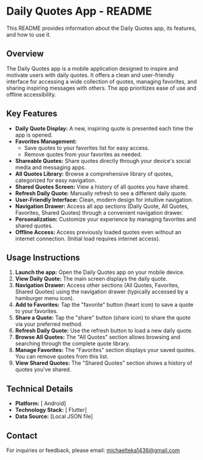 # Daily Quotes App - README

This README provides information about the Daily Quotes app, its features, and how to use it.

## Overview

The Daily Quotes app is a mobile application designed to inspire and motivate users with daily quotes.  It offers a clean and user-friendly interface for accessing a wide collection of quotes, managing favorites, and sharing inspiring messages with others.  The app prioritizes ease of use and offline accessibility.

## Key Features

* **Daily Quote Display:**  A new, inspiring quote is presented each time the app is opened.
* **Favorites Management:**
    * Save quotes to your favorites list for easy access.
    * Remove quotes from your favorites as needed.
* **Shareable Quotes:** Share quotes directly through your device's social media and messaging apps.
* **All Quotes Library:** Browse a comprehensive library of quotes, categorized for easy navigation.
* **Shared Quotes Screen:**  View a history of all quotes you have shared.
* **Refresh Daily Quote:**  Manually refresh to see a different daily quote.
* **User-Friendly Interface:** Clean, modern design for intuitive navigation.
* **Navigation Drawer:** Access all app sections (Daily Quote, All Quotes, Favorites, Shared Quotes) through a convenient navigation drawer.
* **Personalization:** Customize your experience by managing favorites and shared quotes.
* **Offline Access:** Access previously loaded quotes even without an internet connection.  (Initial load requires internet access).


## Usage Instructions

1. **Launch the app:** Open the Daily Quotes app on your mobile device.
2. **View Daily Quote:** The main screen displays the daily quote.
3. **Navigation Drawer:** Access other sections (All Quotes, Favorites, Shared Quotes) using the navigation drawer (typically accessed by a hamburger menu icon).
4. **Add to Favorites:**  Tap the "favorite" button (heart icon) to save a quote to your favorites.
5. **Share a Quote:** Tap the "share" button (share icon) to share the quote via your preferred method.
6. **Refresh Daily Quote:** Use the refresh button to load a new daily quote.
7. **Browse All Quotes:**  The "All Quotes" section allows browsing and searching through the complete quote library.
8. **Manage Favorites:** The "Favorites" section displays your saved quotes.  You can remove quotes from this list.
9. **View Shared Quotes:** The "Shared Quotes" section shows a history of quotes you've shared.


## Technical Details 

* **Platform:** [ Android]
* **Technology Stack:** [ Flutter]
* **Data Source:** [Local JSON file]



## Contact

For inquiries or feedback, please email: michaelteka1436@gmail.com
